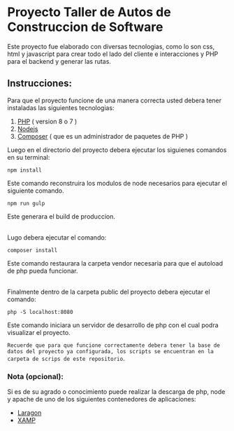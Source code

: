 # Proyecto Taller de Autos de Construccion de Software

Este proyecto fue elaborado con diversas tecnologias, como lo son css, html y javascript para crear todo el lado del cliente e interacciones y PHP para el backend y generar las rutas.
## Instrucciones:

Para que el proyecto funcione de una manera correcta usted debera tener instaladas las siguientes tecnologias:

1. [PHP](https://www.php.net/downloads) ( version 8 o 7 )
2. [Nodejs](https://nodejs.org/en/download/)
3. [Composer](https://getcomposer.org/) ( que es un administrador de paquetes de PHP )

Luego en el directorio del proyecto debera ejecutar los siguienes comandos en su terminal:

    npm install

Este comando reconstruira los modulos de node necesarios para ejecutar el siguiente comando.


    npm run gulp

Este generara el build de produccion.
<br/>
<br/>

Lugo debera ejecutar el comando:
```
composer install
```
Este comando restaurara la carpeta vendor necesaria para que el autoload de php pueda funcionar.
<br/>
<br/>

Finalmente dentro de la carpeta public del proyecto debera ejecutar el comando:

    php -S localhost:8080

Este comando iniciara un servidor de desarrollo de php con el cual podra visualizar el proyecto.

`Recuerde que para que funcione correctamente debera tener la base de datos del proyecto ya configurada, los scripts se encuentran en la carpeta de scrips de este repositorio`.

### Nota (opcional):
Si es de su agrado o conocimiento puede realizar la descarga de php, node y apache de uno de los siguientes contenedores de aplicaciones:

* [Laragon](https://laragon.org/download/)
* [XAMP](https://www.apachefriends.org/es/index.html)

